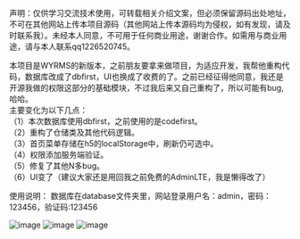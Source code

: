 声明：仅供学习交流技术使用，可转载相关介绍文案，但必须保留源码出处地址，不可在其他网站上传本项目源码（其他网站上传本源码均为侵权，如有发现，请及时联系我）。未经本人同意，不可用于任何商业用途，谢谢合作。如需用与商业用途，请与本人联系qq1226520745。<br/>

本项目是WYRMS的新版本，之前朋友要拿来做项目，为适应开发，我帮他重构代码，数据库改成了dbfirst，UI也换成了收费的了。之前已经征得他同意，我还是开源我做的权限这部分的基础模块，不过我后来又自己重构了，所以可能有bug,哈哈。<br/>
主要变化为以下几点：<br/>
（1）本次数据库使用dbfirst，之前使用的是codefirst。<br/>
（2）重构了仓储类及其他代码逻辑。<br/>
（3）首页菜单存储在h5的localStorage中，刷新仍可选中。<br/>
（4）权限添加服务端验证。<br/>
（5）修复了其他N多bug。<br/>
（6）UI变了（建议大家还是用回我之前免费的AdminLTE，我是懒得改了）<br/>

使用说明：
数据库在database文件夹里，网站登录用户名：admin，密码：123456，验证码:123456

![image](https://github.com/wuyi23/WYRMS_NEW/blob/master/screenshots/login.png)
![image](https://github.com/wuyi23/WYRMS_NEW/blob/master/screenshots/Index.png)
![image](https://github.com/wuyi23/WYRMS_NEW/blob/master/screenshots/phoneWindows.png)
